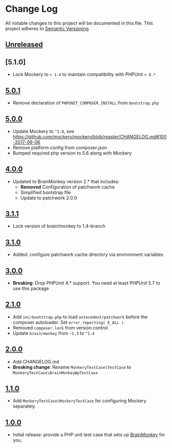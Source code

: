 # Change Log
All notable changes to this project will be documented in this file.
This project adheres to [Semantic Versioning](http://semver.org/).

## [Unreleased]

## [5.1.0]
* Lock Mockery to `< 1.4` to maintain compatibility with PHPUnit `< 8.*`

## [5.0.1]
* Remove declaration of `PHPUNIT_COMPOSER_INSTALL` from `bootstrap.php`

## [5.0.0]

* Update Mockery to `^1.0`, see https://github.com/mockery/mockery/blob/master/CHANGELOG.md#100-2017-09-06
* Remove platform config from composer.json
* Bumped required php version to 5.6 along with Mockery

## [4.0.0]

* Updated to BrainMonkey version 2.* that includes:
    * **Removed** Configuration of patchwork cache
    * Simplified bootstrap file
    * Update to patchwork 2.0.0

## [3.1.1]
* Lock version of brain/monkey to 1.4-branch

## [3.1.0]
* Added: configure patchwork cache directory via environment variables

## [3.0.0]
* **Breaking**: Drop PHPUnit 4.* support. You need at least PHPUnit 5.7 to use this package

## [2.1.0]

* Add `inc/bootstrap.php` to load `antecedent/patchwork` before the composer autoloader. Set `error_reporting( E_ALL )`.
* Removed `composer.lock` from version control
* Update `brain/monkey` from `~1.3` to `^1.4`

## [2.0.0]
* Add CHANGELOG.md
* **Breaking change**: Rename `MonkeryTestCase\TestCase` to `MonkeryTestCase\BrainMonkeyWpTestCase`

## [1.1.0]
* Add `MonkeryTestCase\MockeryTestCase` for configuring Mockery separately

## [1.0.0]
* Initial release: provide a PHP unit test case that sets up [BrainMonkey](https://brain-wp.github.io/BrainMonkey/) for you.

[Unreleased]:https://github.com/inpsyde/monkery-test-case/compare/5.0.1...master
[5.0.1]:https://github.com/inpsyde/monkery-test-case/compare/5.0.0...5.0.1
[5.0.0]:https://github.com/inpsyde/monkery-test-case/compare/4.0.0...5.0.0
[4.0.0]:https://github.com/inpsyde/monkery-test-case/compare/3.1.1...4.0.0
[3.1.1]:https://github.com/inpsyde/monkery-test-case/compare/3.1.0...3.1.1
[3.1.0]:https://github.com/inpsyde/monkery-test-case/compare/3.0.0...3.1.0
[3.0.0]:https://github.com/inpsyde/monkery-test-case/compare/2.1.0...3.0.0
[2.1.0]:https://github.com/inpsyde/monkery-test-case/compare/2.0.0...2.1.0
[2.0.0]:https://github.com/inpsyde/monkery-test-case/compare/1.1.0...2.0.0
[1.1.0]:https://github.com/inpsyde/monkery-test-case/compare/1.0.0...1.1.0
[1.0.0]:https://github.com/inpsyde/monkery-test-case/tree/1.0.0
